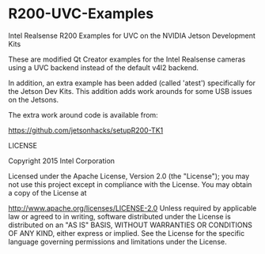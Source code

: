 # R200-UVC-Examples
Intel Realsense R200 Examples for UVC on the NVIDIA Jetson Development Kits

These are modified Qt Creator examples for the Intel Realsense cameras using a UVC backend instead of
the default v4l2 backend. 

In addition, an extra example has been added (called 'atest') specifically
for the Jetson Dev Kits. This addition adds work arounds for some USB issues on the Jetsons.

The extra work around code is available from:

https://github.com/jetsonhacks/setupR200-TK1

LICENSE

Copyright 2015 Intel Corporation

Licensed under the Apache License, Version 2.0 (the "License"); you may not use this project except in compliance with the License. You may obtain a copy of the License at

http://www.apache.org/licenses/LICENSE-2.0
Unless required by applicable law or agreed to in writing, software distributed under the License is distributed on an "AS IS" BASIS, WITHOUT WARRANTIES OR CONDITIONS OF ANY KIND, either express or implied. See the License for the specific language governing permissions and limitations under the License.
